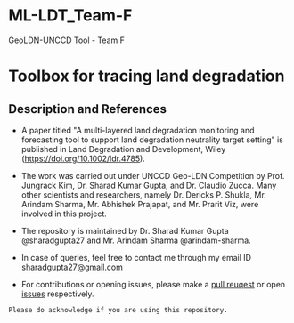 # ML-LDT_Team-F
GeoLDN-UNCCD Tool - Team F

# Toolbox for tracing land degradation

## Description and References

- A paper titled "A multi-layered land degradation monitoring and forecasting tool to support land degradation neutrality target setting" is published in Land Degradation and Development, Wiley (https://doi.org/10.1002/ldr.4785).

- The work was carried out under UNCCD Geo-LDN Competition by Prof. Jungrack Kim, Dr. Sharad Kumar Gupta, and Dr. Claudio Zucca. Many other scientists and researchers, namely Dr. Dericks P. Shukla, Mr. Arindam Sharma, Mr. Abhishek Prajapat, and Mr. Prarit Viz, were involved in this project.

- The repository is maintained by Dr. Sharad Kumar Gupta @sharadgupta27 and Mr. Arindam Sharma @arindam-sharma.
- In case of queries, feel free to contact me through my email ID sharadgupta27@gmail.com
- For contributions or opening issues, please make a [pull reuqest](https://github.com/sharadgupta27/ML-LDT_Team-F/pulls) or open [issues](https://github.com/sharadgupta27/ML-LDT_Team-F/issues) respectively.

`Please do acknowledge if you are using this repository.`

